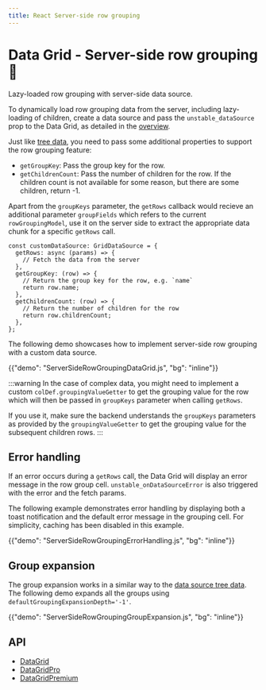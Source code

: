 ```yaml
---
title: React Server-side row grouping
---
```


# Data Grid - Server-side row grouping [<span class="plan-pro"></span>](/x/introduction/licensing/#pro-plan 'Pro plan')🚧

<p class="description">Lazy-loaded row grouping with server-side data source.</p>

To dynamically load row grouping data from the server, including lazy-loading of children, create a data source and pass the `unstable_dataSource` prop to the Data Grid, as detailed in the [overview](/x/react-data-grid/server-side-data/).

Just like [tree data](/x/react-data-grid/server-side-data/tree-data/), you need to pass some additional properties to support the row grouping feature:

- `getGroupKey`: Pass the group key for the row.
- `getChildrenCount`: Pass the number of children for the row. If the children count is not available for some reason, but there are some children, return -1.

Apart from the `groupKeys` parameter, the `getRows` callback would recieve an additional parameter `groupFields` which refers to the current `rowGroupingModel`, use it on the server side to extract the appropriate data chunk for a specific `getRows` call.

```tsx
const customDataSource: GridDataSource = {
  getRows: async (params) => {
    // Fetch the data from the server
  },
  getGroupKey: (row) => {
    // Return the group key for the row, e.g. `name`
    return row.name;
  },
  getChildrenCount: (row) => {
    // Return the number of children for the row
    return row.childrenCount;
  },
};
```

The following demo showcases how to implement server-side row grouping with a custom data source.

{{"demo": "ServerSideRowGroupingDataGrid.js", "bg": "inline"}}

:::warning
In the case of complex data, you might need to implement a custom `colDef.groupingValueGetter` to get the grouping value for the row which will then be passed in `groupKeys` parameter when calling `getRows`.

If you use it, make sure the backend understands the `groupKeys` parameters as provided by the `groupingValueGetter` to get the grouping value for the subsequent children rows.
:::

## Error handling

If an error occurs during a `getRows` call, the Data Grid will display an error message in the row group cell. `unstable_onDataSourceError` is also triggered with the error and the fetch params.

The following example demonstrates error handling by displaying both a toast notification and the default error message in the grouping cell. For simplicity, caching has been disabled in this example.

{{"demo": "ServerSideRowGroupingErrorHandling.js", "bg": "inline"}}

## Group expansion

The group expansion works in a similar way to the [data source tree data](/x/react-data-grid/server-side-data/tree-data/#group-expansion).
The following demo expands all the groups using `defaultGroupingExpansionDepth='-1'`.

{{"demo": "ServerSideRowGroupingGroupExpansion.js", "bg": "inline"}}

## API

- [DataGrid](/x/api/data-grid/data-grid/)
- [DataGridPro](/x/api/data-grid/data-grid-pro/)
- [DataGridPremium](/x/api/data-grid/data-grid-premium/)
